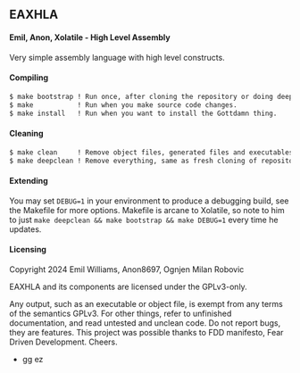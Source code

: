 ## EAXHLA

#### Emil, Anon, Xolatile - High Level Assembly

Very simple assembly language with high level constructs.

#### Compiling

```sh
$ make bootstrap ! Run once, after cloning the repository or doing deep clean.
$ make           ! Run when you make source code changes.
$ make install   ! Run when you want to install the Gottdamn thing.
```

#### Cleaning

```sh
$ make clean     ! Remove object files, generated files and executables.
$ make deepclean ! Remove everything, same as fresh cloning of repository.
```

#### Extending

You may set `DEBUG=1` in your environment to produce a debugging build, see the
Makefile for more options. Makefile is arcane to Xolatile, so note to him to
just `make deepclean && make bootstrap && make DEBUG=1` every time he updates.

#### Licensing

Copyright 2024 Emil Williams, Anon8697, Ognjen Milan Robovic

EAXHLA and its components are licensed under the GPLv3-only.

Any output, such as an executable or object file, is exempt from any terms of
the semantics GPLv3. For other things, refer to unfinished documentation, and
read untested and unclean code. Do not report bugs, they are features. This
project was possible thanks to FDD manifesto, Fear Driven Development. Cheers.

- gg ez

